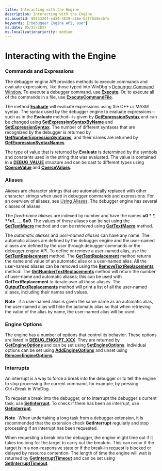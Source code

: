 ```yaml
---
title: Interacting with the Engine
description: Interacting with the Engine
ms.assetid: 80f5320f-ed34-4839-a16e-b3ff5d8edbfe
keywords: ["Debugger Engine API, use"]
ms.date: 05/23/2017
ms.localizationpriority: medium
---
```


# Interacting with the Engine


### <span id="commands_and_expressions"></span><span id="COMMANDS_AND_EXPRESSIONS"></span>Commands and Expressions

The debugger engine API provides methods to execute commands and evaluate expressions, like those typed into WinDbg's [Debugger Command Window](the-debugger-command-window.md). To execute a debugger command, use [**Execute**](https://msdn.microsoft.com/library/windows/hardware/ff543208). Or, to execute all of the commands in a file, use [**ExecuteCommandFile**](https://msdn.microsoft.com/library/windows/hardware/ff543215).

The method [**Evaluate**](https://msdn.microsoft.com/library/windows/hardware/ff543046) will evaluate expressions using the C++ or MASM syntax. The syntax used by the debugger engine to evaluate expressions--such as in the **Evaluate** method--is given by [**GetExpressionSyntax**](https://msdn.microsoft.com/library/windows/hardware/ff546701) and can be changed using [**SetExpressionSyntaxByName**](https://msdn.microsoft.com/library/windows/hardware/ff556697) and [**SetExpressionSyntax**](https://msdn.microsoft.com/library/windows/hardware/ff556696). The number of different syntaxes that are recognized by the debugger is returned by [**GetNumberExpressionSyntaxes**](https://msdn.microsoft.com/library/windows/hardware/ff547913), and their names are returned by [**GetExpressionSyntaxNames**](https://msdn.microsoft.com/library/windows/hardware/ff546708).

The type of value that is returned by **Evaluate** is determined by the symbols and constants used in the string that was evaluated. The value is contained in a [**DEBUG\_VALUE**](https://msdn.microsoft.com/library/windows/hardware/ff541719) structure and can be cast to different types using [**CoerceValue**](https://msdn.microsoft.com/library/windows/hardware/ff539158) and [**CoerceValues**](https://msdn.microsoft.com/library/windows/hardware/ff539162).

### <span id="aliases"></span><span id="ALIASES"></span>Aliases

*Aliases* are character strings that are automatically replaced with other character strings when used in debugger commands and expressions. For an overview of aliases, see [Using Aliases](using-aliases.md). The debugger engine has several classes of aliases.

The *fixed-name aliases* are indexed by number and have the names **$u0**, **$u1**, ..., **$u9**. The values of these aliases can be set using the [**SetTextMacro**](https://msdn.microsoft.com/library/windows/hardware/ff556809) method and can be retrieved using [**GetTextMacro**](https://msdn.microsoft.com/library/windows/hardware/ff549270) method.

The *automatic aliases* and *user-named aliases* can have any name. The automatic aliases are defined by the debugger engine and the user-named aliases are defined by the user through debugger commands or the debugger engine API. To define or remove a user-named alias, use the [**SetTextReplacement**](https://msdn.microsoft.com/library/windows/hardware/ff556818) method. The [**GetTextReplacement**](https://msdn.microsoft.com/library/windows/hardware/ff549280) method returns the name and value of an automatic alias or a user-named alias. All the user-named aliases can be removed using the [**RemoveTextReplacements**](https://msdn.microsoft.com/library/windows/hardware/ff554548) method. The [**GetNumberTextReplacements**](https://msdn.microsoft.com/library/windows/hardware/ff547988) method will return the number of user-name and automatic aliases; this can be used with **GetTextReplacement** to iterate over all these aliases. The [**OutputTextReplacements**](https://msdn.microsoft.com/library/windows/hardware/ff553268) method will print a list of all the user-named aliases, including their names and values.

**Note**   if a user-named alias is given the same name as an automatic alias, the user-named alias will hide the automatic alias so that when retrieving the value of the alias by name, the user-named alias will be used.

 

### <span id="engine_options"></span><span id="ENGINE_OPTIONS"></span>Engine Options

The engine has a number of options that control its behavior. These options are listed in [**DEBUG\_ENGOPT\_XXX**](https://msdn.microsoft.com/library/windows/hardware/ff541475). They are returned by [**GetEngineOptions**](https://msdn.microsoft.com/library/windows/hardware/ff546598) and can be set using [**SetEngineOptions**](https://msdn.microsoft.com/library/windows/hardware/ff556670). Individual options can be set using [**AddEngineOptions**](https://msdn.microsoft.com/library/windows/hardware/ff537884) and unset using [**RemoveEngineOptions**](https://msdn.microsoft.com/library/windows/hardware/ff554491).

### <span id="interrupts"></span><span id="INTERRUPTS"></span>Interrupts

An interrupt is a way to force a break into the debugger or to tell the engine to stop processing the current command, for example, by pressing Ctrl+Break in WinDbg.

To request a break into the debugger, or to interrupt the debugger's current task, use [**SetInterrupt**](https://msdn.microsoft.com/library/windows/hardware/ff556722). To check if there has been an interrupt, use [**GetInterrupt**](https://msdn.microsoft.com/library/windows/hardware/ff546944).

**Note**   When undertaking a long task from a debugger extension, it is recommended that the extension check **GetInterrupt** regularly and stop processing if an interrupt has been requested.

 

When requesting a break into the debugger, the engine might time out if it takes too long for the target to carry out the break-in. This can occur if the target is in a non-responsive state or if the break-in request is blocked or delayed by resource contention. The length of time the engine will wait is returned by [**GetInterruptTimeout**](https://msdn.microsoft.com/library/windows/hardware/ff546955) and can be set using [**SetInterruptTimeout**](https://msdn.microsoft.com/library/windows/hardware/ff556725).

 

 





